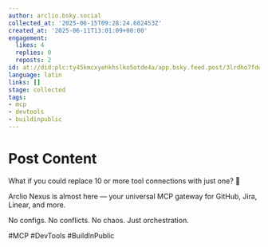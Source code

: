 ```yaml
---
author: arclio.bsky.social
collected_at: '2025-06-15T09:28:24.682453Z'
created_at: '2025-06-11T13:01:09+00:00'
engagement:
  likes: 4
  replies: 0
  reposts: 2
id: at://did:plc:ty45kmcxyehkhslko5otde4a/app.bsky.feed.post/3lrdho7fdqu2a
language: latin
links: []
stage: collected
tags:
- mcp
- devtools
- buildinpublic
---
```


# Post Content

What if you could replace 10 or more tool connections with just one? 🤯

Arclio Nexus is almost here — your universal MCP gateway for GitHub, Jira, Linear, and more.

No configs. No conflicts. No chaos.
Just orchestration.

#MCP #DevTools #BuildInPublic 